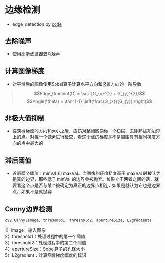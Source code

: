 # 边缘检测
- edge_detection.py [code](edge_detection.py)
## 去除噪声
- 使用高斯滤波器去除噪声
## 计算图像梯度
- 对平滑后的图像使用Sobel算子计算水平方向和竖直方向的一阶导数
> $$Edge_Gradient(G) = \sqrt{G_{x}^{2} + G_{y}^{2}}$$
> $$Angle(\theta) = \tan^{-1} \left(\frac{G_{x}}{G_{y}} \right)$$
## 非极大值抑制
- 在获得梯度的方向和大小之后，应该对整幅图像做一个扫描，去除那些非边界上的点。对每一个像素进行检查，看这个点的梯度是不是周围具有相同梯度方向的点中最大的
## 滞后阈值
- 设置两个阈值：minVal 和 maxVal。当图像的灰度梯度高于 maxVal 时被认为是真的边界，那些低于 minVal 的边界会被抛弃。如果介于两者之间的话，就要看这个点是否与某个被确定为真正的边界点相连，如果是就认为它也是边界点，如果不是就抛弃
## Canny边界检测
```
cv2.Canny(image, threshold1, threshold2, apertureSize, L2gradient)
```
1）image：输入图像  
2）threshold1：处理过程中的第一个阈值  
3）threshold2：处理过程中的第二个阈值  
4）apertureSize：Sobel算子的孔径大小  
5）L2gradient：计算图像梯度幅度的标识  